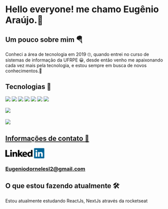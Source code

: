
<h1> Hello everyone! me chamo Eugênio Araújo.👻 </h1>


<div style="display: inline_block">
 
<h2> Um pouco sobre mim 🪂</h2> 
  <p>
    Conheci a área de tecnologia em 2019 🙄, quando entrei no curso de sistemas de informação da UFRPE 😀, desde então venho me apaixonando cada vez mais pela tecnologia, e estou     sempre em busca de novos conhecimentos.🥰 
  </p>
 
<h2> Tecnologias 💾</h2> 
 
 <section>
 <img src="https://img.shields.io/badge/HTML5-E34F26?style=for-the-badge&logo=html5&logoColor=white"/>
 <img src="https://img.shields.io/badge/JavaScript-F7DF1E?style=for-the-badge&logo=javascript&logoColor=black"/>
 <img src="https://img.shields.io/badge/TypeScript-007ACC?style=for-the-badge&logo=typescript&logoColor=white"/> 
 <img src="https://img.shields.io/badge/CSS3-1572B6?style=for-the-badge&logo=css3&logoColor=white"/>
 <img src="https://img.shields.io/badge/Python-14354C?style=for-the-badge&logo=python&logoColor=white"/>
 <img src="https://img.shields.io/badge/React-20232A?style=for-the-badge&logo=react&logoColor=61DAFB"/>
 <img src="https://img.shields.io/badge/Next-black?style=for-the-badge&logo=next.js&logoColor=white"/>
 <sectiom/>
 
 <br/>
  
 <div>
  <br/>
   <a href="https://github.com/eugeniol2">
   <img height="180em" src="https://github-readme-stats.vercel.app/api/top-langs/?username=eugeniol2&theme=midnight-purple"/>
 </div>

 <div>
  <br/>
   <img height="180em" src="https://github-readme-stats.vercel.app/api?username=eugeniol2&theme=midnight-purple"/>
 </div>
    
    
 <h2> Informações de contato 🧭</h2>
  
  
  <a target="_blank" href="https://www.linkedin.com/in/eug%C3%AAnio-ara%C3%BAjo-4a6520217/">
  <img align="center" alt="Linkedin" width="122px" src="./linkedin.svg" />
      
   <p>
   <h3>Eugeniodornelesl2@gmail.com </h3>
   </p>
</a>
  
  <h2> O que estou fazendo atualmente 🛠</h2>
  <p>
    Estou atualmente estudando ReactJs, NextJs através da rocketseat 
  </p>
    
 
